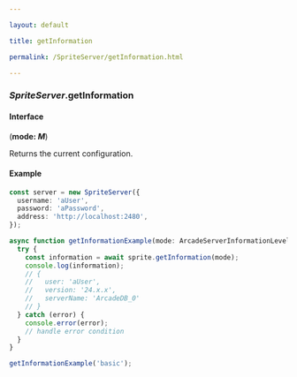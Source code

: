 ```yaml
---

layout: default

title: getInformation

permalink: /SpriteServer/getInformation.html

---
```


### _SpriteServer_.getInformation

#### Interface

(**mode: *M***)

Returns the current configuration.

#### Example

```ts
const server = new SpriteServer({
  username: 'aUser',
  password: 'aPassword',
  address: 'http://localhost:2480',
});

async function getInformationExample(mode: ArcadeServerInformationLevel) {
  try {
    const information = await sprite.getInformation(mode);
    console.log(information);
    // {
    //   user: 'aUser',
    //   version: '24.x.x',
    //   serverName: 'ArcadeDB_0'
    // }
  } catch (error) {
    console.error(error);
    // handle error condition
  }
}

getInformationExample('basic');
```

